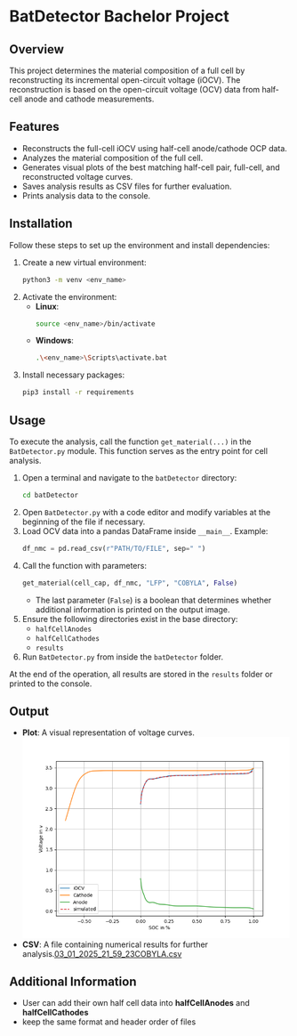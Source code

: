 # BatDetector Bachelor Project

## Overview
This project determines the material composition of a full cell by reconstructing its incremental open-circuit voltage (iOCV). The reconstruction is based on the open-circuit voltage (OCV) data from half-cell anode and cathode measurements.

## Features
- Reconstructs the full-cell iOCV using half-cell anode/cathode OCP data.
- Analyzes the material composition of the full cell.
- Generates visual plots of the best matching half-cell pair, full-cell, and reconstructed voltage curves.
- Saves analysis results as CSV files for further evaluation.
- Prints analysis data to the console.

## Installation
Follow these steps to set up the environment and install dependencies:

1. Create a new virtual environment:
   ```sh
   python3 -m venv <env_name>
   ```
2. Activate the environment:
   - **Linux**:
     ```sh
     source <env_name>/bin/activate
     ```
   - **Windows**:
     ```sh
     .\<env_name>\Scripts\activate.bat
     ```
3. Install necessary packages:
   ```sh
   pip3 install -r requirements
   ```

## Usage
To execute the analysis, call the function `get_material(...)` in the `BatDetector.py` module. This function serves as the entry point for cell analysis.

1. Open a terminal and navigate to the `batDetector` directory:
   ```sh
   cd batDetector
   ```
2. Open `BatDetector.py` with a code editor and modify variables at the beginning of the file if necessary.
3. Load OCV data into a pandas DataFrame inside `__main__`. Example:
   ```python
   df_nmc = pd.read_csv(r"PATH/TO/FILE", sep=" ")
   ```
4. Call the function with parameters:
   ```python
   get_material(cell_cap, df_nmc, "LFP", "COBYLA", False)
   ```
   - The last parameter (`False`) is a boolean that determines whether additional information is printed on the output image.
5. Ensure the following directories exist in the base directory:
   - `halfCellAnodes`
   - `halfCellCathodes`
   - `results`
6. Run `BatDetector.py` from inside the `batDetector` folder.

At the end of the operation, all results are stored in the `results` folder or printed to the console.

## Output
- **Plot**: A visual representation of voltage curves.![Match_LFP.png](batDetector/Match_LFP.png)
- **CSV**: A file containing numerical results for further analysis.[03_01_2025_21_59_23COBYLA.csv](results/03_01_2025_21_59_23COBYLA.csv)

## Additional Information
- User can add their own half cell data into **halfCellAnodes** and **halfCellCathodes**
- keep the same format and header order of files